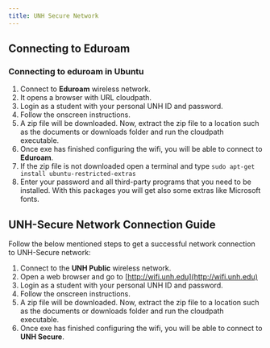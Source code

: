 ```yaml
---
title: UNH Secure Network
---
```

## Connecting to Eduroam

### Connecting to eduroam in Ubuntu

1. Connect to **Eduroam** wireless network.
2. It opens a browser with URL cloudpath.
3. Login as a student with your personal UNH ID and password.
4. Follow the onscreen instructions.
5. A zip file will be downloaded. Now, extract the zip file to a location such as the documents or downloads folder and run the cloudpath executable.
6. Once exe has finished configuring the wifi, you will be able to connect to **Eduroam**.
7. If the zip file is not downloaded open a terminal and type `sudo apt-get install ubuntu-restricted-extras`
8. Enter your password and all third-party programs that you need to be installed. With this packages you will get also some extras like Microsoft fonts.

## UNH-Secure Network Connection Guide

Follow the below mentioned steps to get a successful network connection to UNH-Secure network:
1.	Connect to the **UNH Public** wireless network.
2.	Open a web browser and go to [http://wifi.unh.edu](http://wifi.unh.edu)
3.	Login as a student with your personal UNH ID and password.
4.	Follow the onscreen instructions.
5.	A zip file will be downloaded. Now, extract the zip file to a location such as the documents or downloads folder and run the cloudpath executable.
6.	Once exe has finished configuring the wifi, you will be able to connect to **UNH Secure**.